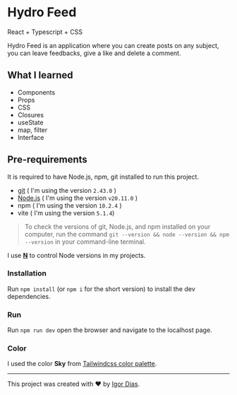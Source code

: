 # Hydro Feed

React + Typescript + CSS

Hydro Feed is an application where you can create posts on any subject, you can leave feedbacks, give a like and delete a comment.

## What I learned

- Components
- Props
- CSS
- Closures
- useState
- map, filter
- Interface

## Pre-requirements

It is required to have Node.js, npm, git installed to run this project.

- [git](https://git-scm.com/) ( I'm using the version `2.43.0` )
- [Node.js](https://nodejs.org/en/) ( I'm using the version `v20.11.0` )
- npm ( I'm using the version `10.2.4` )
- vite ( I'm using the version `5.1.4`)

> To check the versions of git, Node.js, and npm installed on your computer, run the command `git --version && node --version && npm --version` in your command-line terminal.

I use [**N**](https://github.com/tj/n) to control Node versions
in my projects.

### Installation

Run `npm install` (or `npm i` for the short version) to install the dev dependencies.

### Run

Run `npm run dev` open the browser and navigate to the localhost page.

### Color

I used the color **Sky** from [Tailwindcss color palette](https://tailwindcss.com/docs/customizing-colors#default-color-palette).

---

This project was created with ❤️ by [Igor Dias](https://igordiasth.dev).
